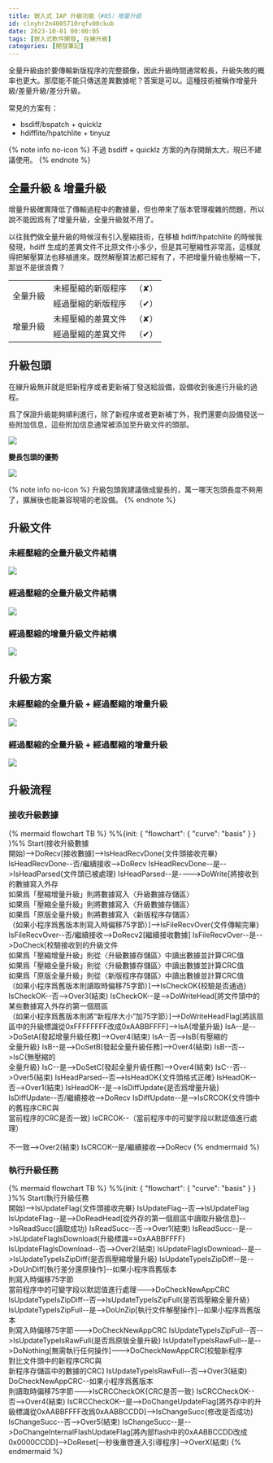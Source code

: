 ```yaml
---
title: 嵌入式 IAP 升級功能（#05）增量升級
id: clnyhr2n4005710rqfv00ckub
date: 2023-10-01 00:00:05
tags: [嵌入式軟件開發, 在線升級]
categories: [開發筆記]
---
```


全量升級由於要傳輸新版程序的完整鏡像，因此升級時間通常較長，升級失敗的概率也更大。那麼能不能只傳送差異數據呢？答案是可以。這種技術被稱作增量升級/差量升級/差分升級。

常見的方案有：

- bsdiff/bspatch + quicklz
- hdifflite/hpatchlite + tinyuz

{% note info no-icon %}
不過 bsdiff + quicklz 方案的內存開銷太大，現已不建議使用。
{% endnote %}

<!-- more -->

## 全量升級 & 增量升級

增量升級確實降低了傳輸過程中的數據量，但也帶來了版本管理複雜的問題，所以說不能因爲有了增量升級，全量升級就不用了。

以往我們做全量升級的時候沒有引入壓縮技術，在移植 hdiff/hpatchlite 的時候我發現，hdiff 生成的差異文件不比原文件小多少，但是其可壓縮性非常高，這樣就得把解壓算法也移植進來。既然解壓算法都已經有了，不把增量升級也壓縮一下，那豈不是很浪費？

<table>
<tbody>
<!--  -->
<tr>
    <td align="center" rowspan="2">全量升級</td>
    <td align="center">未經壓縮的新版程序</td>
    <td align="center">（✘）</td>
</tr>
<tr>
    <td align="center">經過壓縮的新版程序</td>
    <td align="center">（✔）</td>
</tr>
<!--  -->
<tr>
    <td align="center" rowspan="2">增量升級</td>
    <td align="center">未經壓縮的差異文件</td>
    <td align="center">（✘）</td>
</tr>
<tr>
    <td align="center">經過壓縮的差異文件</td>
    <td align="center">（✔）</td>
</tr>
</tbody>
</table>

## 升級包頭

在線升級無非就是把新程序或者更新補丁發送給設備，設備收到後進行升級的過程。

爲了保證升級能夠順利進行，除了新程序或者更新補丁外，我們還要向設備發送一些附加信息，這些附加信息通常被添加至升級文件的頭部。

![](update.head.png)

**變長包頭的優勢**

![](update.head.scalable.png)

{% note info no-icon %}
升級包頭我建議做成變長的，萬一哪天包頭長度不夠用了，擴展後也能兼容現場的老設備。
{% endnote %}

## 升級文件

### 未經壓縮的全量升級文件結構

![](update.file.1.raw.full.png)

### 經過壓縮的全量升級文件結構

![](update.file.2.zip.full.png)

### 經過壓縮的增量升級文件結構

![](update.file.4.zip.diff.png)

## 升級方案

### 未經壓縮的全量升級 + 經過壓縮的增量升級

![](update.plan.1.raw.full+zip.diff.png)

### 經過壓縮的全量升級 + 經過壓縮的增量升級

![](update.plan.2.zip.full+zip.diff.png)

## 升級流程

### 接收升級數據

{% mermaid flowchart TB %}
%%{init: { "flowchart": { "curve": "basis" } } }%%
Start(接收升級數據<br>開始)-->DoRecv[接收數據]-->IsHeadRecvDone{文件頭接收完畢}
IsHeadRecvDone--否/繼續接收-->DoRecv
IsHeadRecvDone--是-->IsHeadParsed{文件頭已被處理}
IsHeadParsed--是---->DoWrite[將接收到的數據寫入外存<br>如果爲「壓縮增量升級」則將數據寫入〈升級數據存儲區〉<br>如果爲「壓縮全量升級」則將數據寫入〈升級數據存儲區〉<br>如果爲「原版全量升級」則將數據寫入〈新版程序存儲區〉<br>（如果小程序爲舊版本則寫入時偏移75字節）]-->IsFileRecvOver{文件傳輸完畢}
IsFileRecvOver--否/繼續接收-->DoRecv2[繼續接收數據]
IsFileRecvOver--是-->DoCheck[校驗接收到的升級文件<br>如果爲「壓縮增量升級」則從〈升級數據存儲區〉中讀出數據並計算CRC值<br>如果爲「壓縮全量升級」則從〈升級數據存儲區〉中讀出數據並計算CRC值<br>如果爲「原版全量升級」則從〈新版程序存儲區〉中讀出數據並計算CRC值<br>（如果小程序爲舊版本則讀取時偏移75字節）]-->IsCheckOK{校驗是否通過}
IsCheckOK--否-->Over3(結束)
IsCheckOK--是-->DoWriteHead[將文件頭中的某些數據寫入外存的第一個扇區<br>（如果小程序爲舊版本則將“新程序大小”加75字節）]-->DoWriteHeadFlag[將該扇區中的升級標識從0xFFFFFFFF改成0xAABBFFFF]-->IsA{增量升級}
IsA--是-->DoSetA[發起增量升級任務]-->Over4(結束)
IsA--否-->IsB{有壓縮的<br>全量升級}
IsB--是-->DoSetB[發起全量升級任務]-->Over4(結束)
IsB--否-->IsC{無壓縮的<br>全量升級}
IsC--是-->DoSetC[發起全量升級任務]-->Over4(結束)
IsC--否-->Over5(結束)
IsHeadParsed--否-->IsHeadOK{文件頭格式正確}
IsHeadOK--否-->Over1(結束)
IsHeadOK--是-->IsDiffUpdate{是否爲增量升級}
IsDiffUpdate--否/繼續接收-->DoRecv
IsDiffUpdate--是-->IsCRCOK{文件頭中的舊程序CRC與<br>當前程序的CRC是否一致}
IsCRCOK--（當前程序中的可變字段以默認值進行處理）<br><br>不一致-->Over2(結束)
IsCRCOK--是/繼續接收-->DoRecv
{% endmermaid %}

### 執行升級任務

{% mermaid flowchart TB %}
%%{init: { "flowchart": { "curve": "basis" } } }%%
Start(執行升級任務<br>開始)-->IsUpdateFlag{文件頭接收完畢}
IsUpdateFlag--否-->IsUpdateFlag
IsUpdateFlag--是-->DoReadHead[從外存的第一個扇區中讀取升級信息]-->IsReadSucc{讀取成功}
IsReadSucc--否-->Over1(結束)
IsReadSucc--是-->IsUpdateFlagIsDownload{升級標識==0xAABBFFFF}
IsUpdateFlagIsDownload--否-->Over2(結束)
IsUpdateFlagIsDownload--是-->IsUpdateTypeIsZipDiff{是否爲壓縮增量升級}
IsUpdateTypeIsZipDiff--是-->DoUnDiff[執行差分還原操作]--如果小程序爲舊版本<br>則寫入時偏移75字節<br>當前程序中的可變字段以默認值進行處理--->DoCheckNewAppCRC
IsUpdateTypeIsZipDiff--否-->IsUpdateTypeIsZipFull{是否爲壓縮全量升級}
IsUpdateTypeIsZipFull--是-->DoUnZip[執行文件解壓操作]--如果小程序爲舊版本<br>則寫入時偏移75字節--->DoCheckNewAppCRC
IsUpdateTypeIsZipFull--否-->IsUpdateTypeIsRawFull{是否爲原版全量升級}
IsUpdateTypeIsRawFull--是-->DoNothing[無需執行任何操作]--->DoCheckNewAppCRC[校驗新程序<br>對比文件頭中的新程序CRC與<br>新程序存儲區中的數據的CRC]
IsUpdateTypeIsRawFull--否-->Over3(結束)
DoCheckNewAppCRC--如果小程序爲舊版本<br>則讀取時偏移75字節--->IsCRCCheckOK{CRC是否一致}
IsCRCCheckOK--否-->Over4(結束)
IsCRCCheckOK--是-->DoChangeUpdateFlag[將外存中的升級標識從0xAABBFFFF改爲0xAABBCCDD]-->IsChangeSucc{修改是否成功}
IsChangeSucc--否-->Over5(結束)
IsChangeSucc--是-->DoChangeInternalFlashUpdateFlag[將內部flash中的0xAABBCCDD改成0x0000CCDD]-->DoReset[一秒後重啓進入引導程序]-->OverX(結束)
{% endmermaid %}
